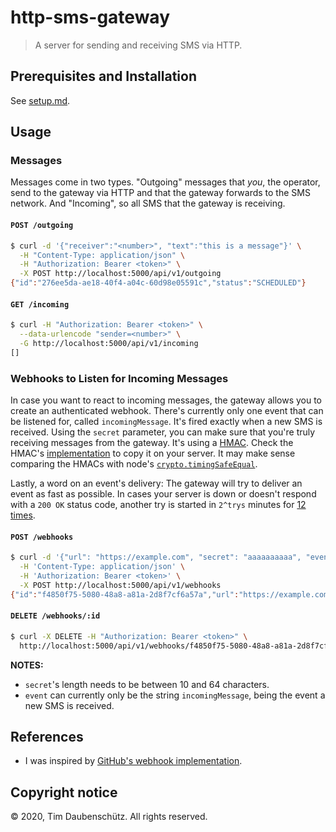 # http-sms-gateway

> A server for sending and receiving SMS via HTTP.

## Prerequisites and Installation

See [setup.md](./docs/setup.md).

## Usage

### Messages

Messages come in two types. "Outgoing" messages that _you_, the operator, send
to the gateway via HTTP and that the gateway forwards to the SMS network. And
"Incoming", so all SMS that the gateway is receiving.

#### `POST /outgoing`

```bash
$ curl -d '{"receiver":"<number>", "text":"this is a message"}' \
  -H "Content-Type: application/json" \
  -H "Authorization: Bearer <token>" \
  -X POST http://localhost:5000/api/v1/outgoing
{"id":"276ee5da-ae18-40f4-a04c-60d98e05591c","status":"SCHEDULED"}
```

#### `GET /incoming`

```bash
$ curl -H "Authorization: Bearer <token>" \
  --data-urlencode "sender=<number>" \
  -G http://localhost:5000/api/v1/incoming
[]
```

### Webhooks to Listen for Incoming Messages

In case you want to react to incoming messages, the gateway allows you to
create an authenticated webhook. There's currently only one event that can be
listened for, called `incomingMessage`. It's fired exactly when a new SMS is
received.  Using the `secret` parameter, you can make sure that you're truly
receiving messages from the gateway. It's using a
[HMAC](https://en.wikipedia.org/wiki/HMAC). Check the HMAC's
[implementation](https://github.com/TimDaub/http-sms-gateway/blob/d7070f4ad6e56a60a7265f1db0461d747f76022d/src/controllers/webhooks.js#L49-L52)
to copy it on your server. It may make sense comparing the HMACs with node's
[`crypto.timingSafeEqual`](https://nodejs.org/api/crypto.html#crypto_crypto_timingsafeequal_a_b).

Lastly, a word on an event's delivery: The gateway will try to deliver an event
as fast as possible. In cases your server is down or doesn't respond with a
`200 OK` status code, another try is started in `2^trys` minutes for [12
times](https://github.com/TimDaub/http-sms-gateway/blob/d7070f4ad6e56a60a7265f1db0461d747f76022d/src/controllers/db.js#L169-L187).

#### `POST /webhooks`

```bash
$ curl -d '{"url": "https://example.com", "secret": "aaaaaaaaaa", "event": "incomingMessage"}' \
  -H 'Content-Type: application/json' \
  -H 'Authorization: Bearer <token>' \
  -X POST http://localhost:5000/api/v1/webhooks
{"id":"f4850f75-5080-48a8-a81a-2d8f7cf6a57a","url":"https://example.com","secret":"aaaaaaaaaa","event":"incomingMessage"}
```

#### `DELETE /webhooks/:id`

```bash
$ curl -X DELETE -H "Authorization: Bearer <token>" \
  http://localhost:5000/api/v1/webhooks/f4850f75-5080-48a8-a81a-2d8f7cf6a57a
```

**NOTES:** 

- `secret`'s length needs to be between 10 and 64 characters.
- `event` can currently only be the string `incomingMessage`, being the event a
  new SMS is received.

## References

- I was inspired by [GitHub's webhook
  implementation](https://developer.github.com/v3/repos/hooks/).

## Copyright notice

© 2020, Tim Daubenschütz. All rights reserved.
